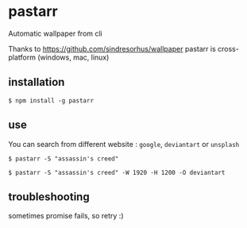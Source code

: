 # pastarr

Automatic wallpaper from cli

Thanks to https://github.com/sindresorhus/wallpaper pastarr is cross-platform (windows, mac, linux)

## installation

```
$ npm install -g pastarr
```

## use

You can search from different website : `google`, `deviantart` or `unsplash`

```
$ pastarr -S "assassin's creed"

$ pastarr -S "assassin's creed" -W 1920 -H 1200 -O deviantart
```

## troubleshooting

sometimes promise fails, so retry :)
